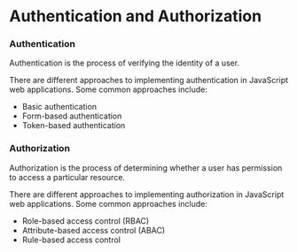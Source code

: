 # Authentication and Authorization

### Authentication
Authentication is the process of verifying the identity of a user.

There are different approaches to implementing authentication in JavaScript web applications. Some common approaches include:

- Basic authentication
- Form-based authentication
- Token-based authentication

### Authorization
Authorization is the process of determining whether a user has permission to access a particular resource.

There are different approaches to implementing authorization in JavaScript web applications. Some common approaches include:

- Role-based access control (RBAC)
- Attribute-based access control (ABAC)
- Rule-based access control